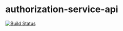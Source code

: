 # authorization-service-api
[![Build Status](https://travis-ci.com/reckue/authorization-service-api.svg?branch=develop)](https://travis-ci.com/reckue/authorization-service-api)